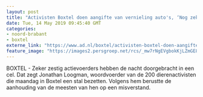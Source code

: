```yaml
---
layout: post
title: "Activisten Boxtel doen aangifte van vernieling auto's, ‘Nog zeker zestig demonstranten in de cel’"
date: Tue, 14 May 2019 09:45:40 GMT
categories: 
- noord-brabant 
- boxtel 
externe_link: "https://www.ad.nl/boxtel/activisten-boxtel-doen-aangifte-van-vernieling-auto-s-nog-zeker-zestig-demonstranten-in-de-cel~a3d51efc/"
feature_image: "https://images2.persgroep.net/rcs/_mw7rNgEVgbokKjLZmGE82-K-L0/diocontent/148285338/_fitwidth/400/?appId=21791a8992982cd8da851550a453bd7f&quality=0.7"
---
```


BOXTEL - Zeker zestig actievoerders hebben de nacht doorgebracht in een cel. Dat zegt Jonathan Loogman, woordvoerder van de 200 dierenactivisten die maandag in Boxtel een stal bezetten. Volgens hem berustte de aanhouding van de meesten van hen op een misverstand.
